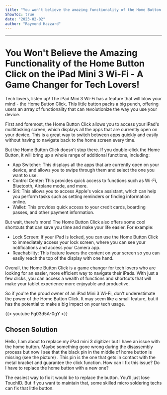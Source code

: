 ```yaml
---
title: "You won't believe the amazing functionality of the Home Button Click on the iPad Mini 3 Wi-Fi - a game changer for tech lovers!"
ShowToc: true 
date: "2023-02-02"
author: "Raymond Hazzard"
---
```

*****
# You Won't Believe the Amazing Functionality of the Home Button Click on the iPad Mini 3 Wi-Fi - A Game Changer for Tech Lovers!

Tech lovers, listen up! The iPad Mini 3 Wi-Fi has a feature that will blow your mind - the Home Button Click. This little button packs a big punch, offering users an array of functionality that can revolutionize the way you use your device.

First and foremost, the Home Button Click allows you to access your iPad's multitasking screen, which displays all the apps that are currently open on your device. This is a great way to switch between apps quickly and easily without having to navigate back to the home screen every time.

But the Home Button Click doesn't stop there. If you double-click the Home Button, it will bring up a whole range of additional functions, including:

- App Switcher: This displays all the apps that are currently open on your device, and allows you to swipe through them and select the one you want to use.
- Control Center: This provides quick access to functions such as Wi-Fi, Bluetooth, Airplane mode, and more.
- Siri: This allows you to access Apple's voice assistant, which can help you perform tasks such as setting reminders or finding information online.
- Wallet: This provides quick access to your credit cards, boarding passes, and other payment information.

But wait, there's more! The Home Button Click also offers some cool shortcuts that can save you time and make your life easier. For example:

- Lock Screen: If your iPad is locked, you can use the Home Button Click to immediately access your lock screen, where you can see your notifications and access your Camera app.
- Reachability: This feature lowers the content on your screen so you can easily reach the top of the display with one hand.

Overall, the Home Button Click is a game changer for tech lovers who are looking for an easier, more efficient way to navigate their iPads. With just a few clicks, you can access a wealth of functions and shortcuts that will make your tablet experience more enjoyable and productive.

So if you're the proud owner of an iPad Mini 3 Wi-Fi, don't underestimate the power of the Home Button Click. It may seem like a small feature, but it has the potential to make a big impact on your tech usage.

{{< youtube Fg03d5A-0gY >}} 



## Chosen Solution
 Hello, I am about to replace my iPad mini 3 digitizer but I have an issue with the home button. Maybe something gone wrong during the disassembly process but now I see that the black pin in the middle of home button is missing (see the picture) . This pin is the one that gets in contact with the metal bracket and guarantee the click function. How can I fix this issue? Do I have to replace the home button with a new one?

 The easiest way to fix it would be to replace the button. You’ll just lose TouchID. But if you want to maintain that, some skilled micro soldering techs can fix that little button.




